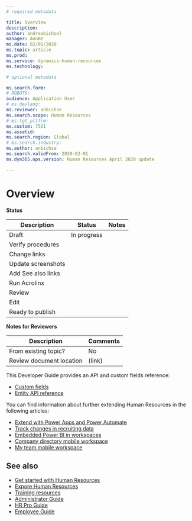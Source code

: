 ```yaml
---
# required metadata

title: Overview
description: 
author: andreabichsel
manager: AnnBe
ms.date: 02/01/2020
ms.topic: article
ms.prod: 
ms.service: dynamics-human-resources
ms.technology: 

# optional metadata

ms.search.form: 
# ROBOTS: 
audience: Application User
# ms.devlang: 
ms.reviewer: anbichse
ms.search.scope: Human Resources
# ms.tgt_pltfrm: 
ms.custom: 7521
ms.assetid: 
ms.search.region: Global
# ms.search.industry: 
ms.author: anbichse
ms.search.validFrom: 2020-02-01
ms.dyn365.ops.version: Human Resources April 2020 update

---
```


# Overview

**Status**

| Description | Status | Notes |
| --- | --- | --- |
| Draft | In progress |  |
| Verify procedures |  |  |
| Change links |  |  |
| Update screenshots |  |  |
| Add See also links |  |  |
| Run Acrolinx |  |  |
| Review |  |  |
| Edit |  |  |
| Ready to publish |  |  |

**Notes for Reviewers**

| Description | Comments |
| --- | --- |
| From existing topic? | No |
| Review document location | (link) |

This Developer Guide provides an API and custom fields reference:

- [Custom fields](hr-developer-custom-fields.md)
- [Entity API reference](hr-developer-api-reference-overview.md)

You can find information about further extending Human Resources in the following articles:

- [Extend with Power Apps and Power Automate](hr-developer-power-apps.md)
- [Track changes in recruiting data](hr-developer-track-changes.md)
- [Embedded Power BI in workspaces](https://docs.microsoft.com/en-us/dynamics365/fin-ops-core/dev-itpro/analytics/embed-power-bi-workspaces)
- [Company directory mobile workspace](https://docs.microsoft.com/en-us/dynamics365/fin-ops-core/dev-itpro/mobile-apps/company-directory-mobile-workspace)
- [My team mobile workspace](https://docs.microsoft.com/en-us/dynamics365/fin-ops-core/dev-itpro/mobile-apps/manager-self-service-mobile-workspace)

## See also

- [Get started with Human Resources](hr-get-started.md)
- [Expore Human Resources](hr-get-started-explore.md)
- [Training resources](hr-get-started-training-resources.md)
- [Administrator Guide](hr-admin-overview.md)
- [HR Pro Guide](hr-hrpro-overview.md)
- [Employee Guide](hr-employee-overview.md)
